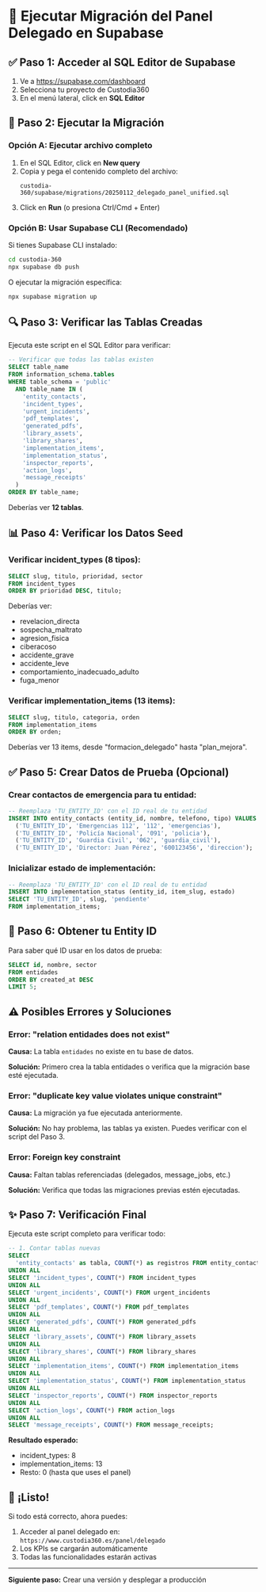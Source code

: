 # 🚀 Ejecutar Migración del Panel Delegado en Supabase

## ✅ Paso 1: Acceder al SQL Editor de Supabase

1. Ve a https://supabase.com/dashboard
2. Selecciona tu proyecto de Custodia360
3. En el menú lateral, click en **SQL Editor**

## 📝 Paso 2: Ejecutar la Migración

### Opción A: Ejecutar archivo completo

1. En el SQL Editor, click en **New query**
2. Copia y pega el contenido completo del archivo:
   ```
   custodia-360/supabase/migrations/20250112_delegado_panel_unified.sql
   ```
3. Click en **Run** (o presiona Ctrl/Cmd + Enter)

### Opción B: Usar Supabase CLI (Recomendado)

Si tienes Supabase CLI instalado:

```bash
cd custodia-360
npx supabase db push
```

O ejecutar la migración específica:

```bash
npx supabase migration up
```

## 🔍 Paso 3: Verificar las Tablas Creadas

Ejecuta este script en el SQL Editor para verificar:

```sql
-- Verificar que todas las tablas existen
SELECT table_name
FROM information_schema.tables
WHERE table_schema = 'public'
  AND table_name IN (
    'entity_contacts',
    'incident_types',
    'urgent_incidents',
    'pdf_templates',
    'generated_pdfs',
    'library_assets',
    'library_shares',
    'implementation_items',
    'implementation_status',
    'inspector_reports',
    'action_logs',
    'message_receipts'
  )
ORDER BY table_name;
```

Deberías ver **12 tablas**.

## 📊 Paso 4: Verificar los Datos Seed

### Verificar incident_types (8 tipos):

```sql
SELECT slug, titulo, prioridad, sector
FROM incident_types
ORDER BY prioridad DESC, titulo;
```

Deberías ver:
- revelacion_directa
- sospecha_maltrato
- agresion_fisica
- ciberacoso
- accidente_grave
- accidente_leve
- comportamiento_inadecuado_adulto
- fuga_menor

### Verificar implementation_items (13 items):

```sql
SELECT slug, titulo, categoria, orden
FROM implementation_items
ORDER BY orden;
```

Deberías ver 13 items, desde "formacion_delegado" hasta "plan_mejora".

## ✅ Paso 5: Crear Datos de Prueba (Opcional)

### Crear contactos de emergencia para tu entidad:

```sql
-- Reemplaza 'TU_ENTITY_ID' con el ID real de tu entidad
INSERT INTO entity_contacts (entity_id, nombre, telefono, tipo) VALUES
  ('TU_ENTITY_ID', 'Emergencias 112', '112', 'emergencias'),
  ('TU_ENTITY_ID', 'Policía Nacional', '091', 'policia'),
  ('TU_ENTITY_ID', 'Guardia Civil', '062', 'guardia_civil'),
  ('TU_ENTITY_ID', 'Director: Juan Pérez', '600123456', 'direccion');
```

### Inicializar estado de implementación:

```sql
-- Reemplaza 'TU_ENTITY_ID' con el ID real de tu entidad
INSERT INTO implementation_status (entity_id, item_slug, estado)
SELECT 'TU_ENTITY_ID', slug, 'pendiente'
FROM implementation_items;
```

## 🎯 Paso 6: Obtener tu Entity ID

Para saber qué ID usar en los datos de prueba:

```sql
SELECT id, nombre, sector
FROM entidades
ORDER BY created_at DESC
LIMIT 5;
```

## ⚠️ Posibles Errores y Soluciones

### Error: "relation entidades does not exist"

**Causa:** La tabla `entidades` no existe en tu base de datos.

**Solución:** Primero crea la tabla entidades o verifica que la migración base esté ejecutada.

### Error: "duplicate key value violates unique constraint"

**Causa:** La migración ya fue ejecutada anteriormente.

**Solución:** No hay problema, las tablas ya existen. Puedes verificar con el script del Paso 3.

### Error: Foreign key constraint

**Causa:** Faltan tablas referenciadas (delegados, message_jobs, etc.)

**Solución:** Verifica que todas las migraciones previas estén ejecutadas.

## ✨ Paso 7: Verificación Final

Ejecuta este script completo para verificar todo:

```sql
-- 1. Contar tablas nuevas
SELECT
  'entity_contacts' as tabla, COUNT(*) as registros FROM entity_contacts
UNION ALL
SELECT 'incident_types', COUNT(*) FROM incident_types
UNION ALL
SELECT 'urgent_incidents', COUNT(*) FROM urgent_incidents
UNION ALL
SELECT 'pdf_templates', COUNT(*) FROM pdf_templates
UNION ALL
SELECT 'generated_pdfs', COUNT(*) FROM generated_pdfs
UNION ALL
SELECT 'library_assets', COUNT(*) FROM library_assets
UNION ALL
SELECT 'library_shares', COUNT(*) FROM library_shares
UNION ALL
SELECT 'implementation_items', COUNT(*) FROM implementation_items
UNION ALL
SELECT 'implementation_status', COUNT(*) FROM implementation_status
UNION ALL
SELECT 'inspector_reports', COUNT(*) FROM inspector_reports
UNION ALL
SELECT 'action_logs', COUNT(*) FROM action_logs
UNION ALL
SELECT 'message_receipts', COUNT(*) FROM message_receipts;
```

**Resultado esperado:**
- incident_types: 8
- implementation_items: 13
- Resto: 0 (hasta que uses el panel)

## 🎉 ¡Listo!

Si todo está correcto, ahora puedes:
1. Acceder al panel delegado en: `https://www.custodia360.es/panel/delegado`
2. Los KPIs se cargarán automáticamente
3. Todas las funcionalidades estarán activas

---

**Siguiente paso:** Crear una versión y desplegar a producción
